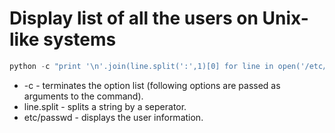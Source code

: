 # Display list of all the users on Unix-like systems

```python
python -c "print '\n'.join(line.split(':',1)[0] for line in open('/etc/passwd'))"
```

- -c - terminates the option list (following options are passed as arguments to the command).
- line.split - splits a string by a seperator.
- etc/passwd - displays the user information.
